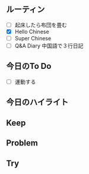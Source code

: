 ## ルーティン
- [ ] 起床したら布団を畳む
- [x] Hello Chinese
- [ ] Super Chinese
- [ ] Q&A Diary 中国語で３行日記
## 今日のTo Do
- [ ] 運動する
## 今日のハイライト
## Keep
## Problem
## Try
